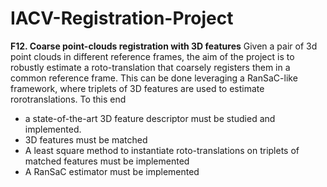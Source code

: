 # IACV-Registration-Project

**F12. Coarse point-clouds registration with 3D features**
Given a pair of 3d point clouds in different reference frames, the aim of the project is to robustly
estimate a roto-translation that coarsely registers them in a common reference frame. This can be done
leveraging a RanSaC-like framework, where triplets of 3D features are used to estimate rorotranslations.
To this end
			
* a state-of-the-art 3D feature descriptor must be studied and implemented.
* 3D features must be matched
* A least square method to instantiate roto-translations on triplets of matched features must be implemented 
* A RanSaC estimator must be implemented
